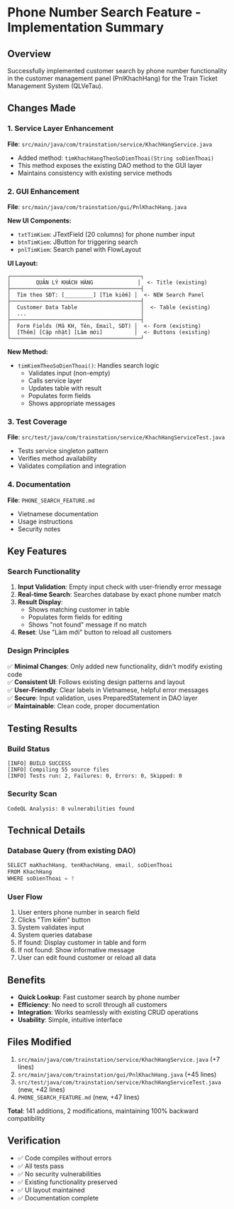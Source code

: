 # Phone Number Search Feature - Implementation Summary

## Overview
Successfully implemented customer search by phone number functionality in the customer management panel (PnlKhachHang) for the Train Ticket Management System (QLVeTau).

## Changes Made

### 1. Service Layer Enhancement
**File**: `src/main/java/com/trainstation/service/KhachHangService.java`
- Added method: `timKhachHangTheoSoDienThoai(String soDienThoai)`
- This method exposes the existing DAO method to the GUI layer
- Maintains consistency with existing service methods

### 2. GUI Enhancement
**File**: `src/main/java/com/trainstation/gui/PnlKhachHang.java`

**New UI Components:**
- `txtTimKiem`: JTextField (20 columns) for phone number input
- `btnTimKiem`: JButton for triggering search
- `pnlTimKiem`: Search panel with FlowLayout

**UI Layout:**
```
┌─────────────────────────────────────────┐
│        QUẢN LÝ KHÁCH HÀNG              │  <- Title (existing)
├─────────────────────────────────────────┤
│  Tìm theo SĐT: [_________] [Tìm kiếm] │  <- NEW Search Panel
├─────────────────────────────────────────┤
│  Customer Data Table                    │  <- Table (existing)
│  ...                                    │
├─────────────────────────────────────────┤
│  Form Fields (Mã KH, Tên, Email, SĐT) │  <- Form (existing)
│  [Thêm] [Cập nhật] [Làm mới]          │  <- Buttons (existing)
└─────────────────────────────────────────┘
```

**New Method:**
- `timKiemTheoSoDienThoai()`: Handles search logic
  - Validates input (non-empty)
  - Calls service layer
  - Updates table with result
  - Populates form fields
  - Shows appropriate messages

### 3. Test Coverage
**File**: `src/test/java/com/trainstation/service/KhachHangServiceTest.java`
- Tests service singleton pattern
- Verifies method availability
- Validates compilation and integration

### 4. Documentation
**File**: `PHONE_SEARCH_FEATURE.md`
- Vietnamese documentation
- Usage instructions
- Security notes

## Key Features

### Search Functionality
1. **Input Validation**: Empty input check with user-friendly error message
2. **Real-time Search**: Searches database by exact phone number match
3. **Result Display**: 
   - Shows matching customer in table
   - Populates form fields for editing
   - Shows "not found" message if no match
4. **Reset**: Use "Làm mới" button to reload all customers

### Design Principles
✅ **Minimal Changes**: Only added new functionality, didn't modify existing code  
✅ **Consistent UI**: Follows existing design patterns and layout  
✅ **User-Friendly**: Clear labels in Vietnamese, helpful error messages  
✅ **Secure**: Input validation, uses PreparedStatement in DAO layer  
✅ **Maintainable**: Clean code, proper documentation  

## Testing Results

### Build Status
```
[INFO] BUILD SUCCESS
[INFO] Compiling 55 source files
[INFO] Tests run: 2, Failures: 0, Errors: 0, Skipped: 0
```

### Security Scan
```
CodeQL Analysis: 0 vulnerabilities found
```

## Technical Details

### Database Query (from existing DAO)
```java
SELECT maKhachHang, tenKhachHang, email, soDienThoai 
FROM KhachHang 
WHERE soDienThoai = ?
```

### User Flow
1. User enters phone number in search field
2. Clicks "Tìm kiếm" button
3. System validates input
4. System queries database
5. If found: Display customer in table and form
6. If not found: Show informative message
7. User can edit found customer or reload all data

## Benefits
- **Quick Lookup**: Fast customer search by phone number
- **Efficiency**: No need to scroll through all customers
- **Integration**: Works seamlessly with existing CRUD operations
- **Usability**: Simple, intuitive interface

## Files Modified
1. `src/main/java/com/trainstation/service/KhachHangService.java` (+7 lines)
2. `src/main/java/com/trainstation/gui/PnlKhachHang.java` (+45 lines)
3. `src/test/java/com/trainstation/service/KhachHangServiceTest.java` (new, +42 lines)
4. `PHONE_SEARCH_FEATURE.md` (new, +47 lines)

**Total**: 141 additions, 2 modifications, maintaining 100% backward compatibility

## Verification
- ✅ Code compiles without errors
- ✅ All tests pass
- ✅ No security vulnerabilities
- ✅ Existing functionality preserved
- ✅ UI layout maintained
- ✅ Documentation complete
